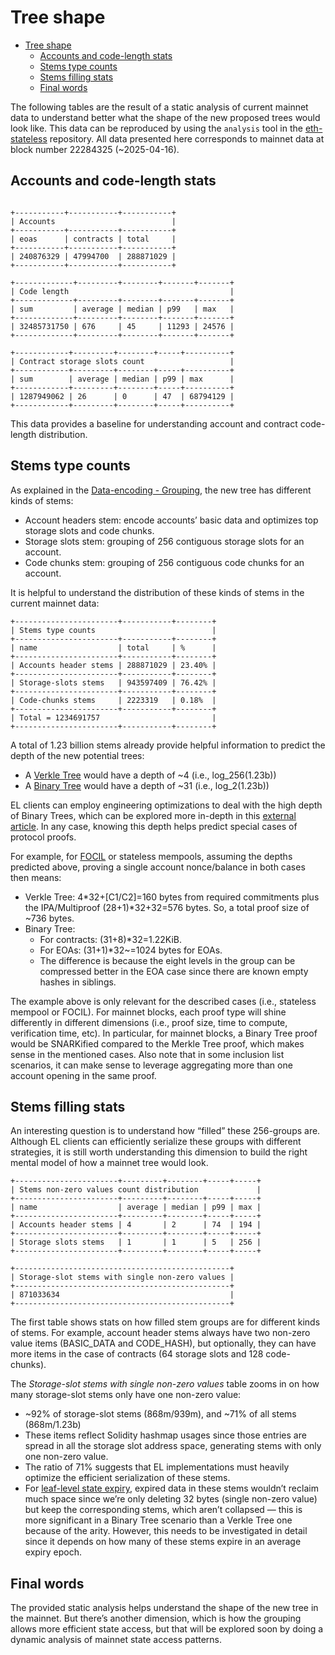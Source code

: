 # Tree shape

- [Tree shape](#tree-shape)
  - [Accounts and code-length stats](#accounts-and-code-length-stats)
  - [Stems type counts](#stems-type-counts)
  - [Stems filling stats](#stems-filling-stats)
  - [Final words](#final-words)

The following tables are the result of a static analysis of current mainnet data to understand better what the shape of the new proposed trees would look like. This data can be reproduced by using the `analysis` tool in the [eth-stateless](https://github.com/jsign/eth-stateless) repository. All data presented here corresponds to mainnet data at block number 22284325 (~2025-04-16).

## Accounts and code-length stats

```text

+-----------+-----------+-----------+
| Accounts                          |
+-----------+-----------+-----------+
| eoas      | contracts | total     |
+-----------+-----------+-----------+
| 240876329 | 47994700  | 288871029 |
+-----------+-----------+-----------+

+-------------+---------+--------+-------+-------+
| Code length                                    |
+-------------+---------+--------+-------+-------+
| sum         | average | median | p99   | max   |
+-------------+---------+--------+-------+-------+
| 32485731750 | 676     | 45     | 11293 | 24576 |
+-------------+---------+--------+-------+-------+

+------------+---------+--------+-----+----------+
| Contract storage slots count                   |
+------------+---------+--------+-----+----------+
| sum        | average | median | p99 | max      |
+------------+---------+--------+-----+----------+
| 1287949062 | 26      | 0      | 47  | 68794129 |
+------------+---------+--------+-----+----------+

```

This data provides a baseline for understanding account and contract code-length distribution.

## Stems type counts

As explained in the [Data-encoding - Grouping](https://www.notion.so/trees/data-encoding.md#grouping), the new tree has different kinds of stems:

- Account headers stem: encode accounts’ basic data and optimizes top storage slots and code chunks.
- Storage slots stem: grouping of 256 contiguous storage slots for an account.
- Code chunks stem: grouping of 256 contiguous code chunks for an account.

It is helpful to understand the distribution of these kinds of stems in the current mainnet data:

```text
+-----------------------+-----------+--------+
| Stems type counts                          |
+-----------------------+-----------+--------+
| name                  | total     | %      |
+-----------------------+-----------+--------+
| Accounts header stems | 288871029 | 23.40% |
+-----------------------+-----------+--------+
| Storage-slots stems   | 943597409 | 76.42% |
+-----------------------+-----------+--------+
| Code-chunks stems     | 2223319   | 0.18%  |
+-----------------------+-----------+--------+
| Total = 1234691757                         |
+-----------------------+-----------+--------+

```

A total of 1.23 billion stems already provide helpful information to predict the depth of the new potential trees:

- A [Verkle Tree](https://www.notion.so/trees/vkt-tree.md) would have a depth of ~4 (i.e., log_256(1.23b))
- A [Binary Tree](https://www.notion.so/trees/binary-tree.md) would have a depth of ~31 (i.e., log_2(1.23b))

EL clients can employ engineering optimizations to deal with the high depth of Binary Trees, which can be explored more in-depth in this [external article](https://hackmd.io/@jsign/binary-tree-notes#Tree-serialization). In any case, knowing this depth helps predict special cases of protocol proofs.

For example, for [FOCIL](https://eips.ethereum.org/EIPS/eip-7805) or stateless mempools, assuming the depths predicted above, proving a single account nonce/balance in both cases then means:

- Verkle Tree: 4*32+[C1/C2]=160 bytes from required commitments plus the IPA/Multiproof (28+1)*32+32=576 bytes. So, a total proof size of ~736 bytes.
- Binary Tree:
  - For contracts: (31+8)*32=1.22KiB.
  - For EOAs: (31+1)*32~=1024 bytes for EOAs.
  - The difference is because the eight levels in the group can be compressed better in the EOA case since there are known empty hashes in siblings.

The example above is only relevant for the described cases (i.e., stateless mempool or FOCIL). For mainnet blocks, each proof type will shine differently in different dimensions (i.e., proof size, time to compute, verification time, etc). In particular, for mainnet blocks, a Binary Tree proof would be SNARKified compared to the Merkle Tree proof, which makes sense in the mentioned cases. Also note that in some inclusion list scenarios, it can make sense to leverage aggregating more than one account opening in the same proof.

## Stems filling stats

An interesting question is to understand how “filled” these 256-groups are. Although EL clients can efficiently serialize these groups with different strategies, it is still worth understanding this dimension to build the right mental model of how a mainnet tree would look.

```text
+-----------------------+---------+--------+-----+-----+
| Stems non-zero values count distribution             |
+-----------------------+---------+--------+-----+-----+
| name                  | average | median | p99 | max |
+-----------------------+---------+--------+-----+-----+
| Accounts header stems | 4       | 2      | 74  | 194 |
+-----------------------+---------+--------+-----+-----+
| Storage slots stems   | 1       | 1      | 5   | 256 |
+-----------------------+---------+--------+-----+-----+

+------------------------------------------------+
| Storage-slot stems with single non-zero values |
+------------------------------------------------+
| 871033634                                      |
+------------------------------------------------+
```

The first table shows stats on how filled stem groups are for different kinds of stems. For example, account header stems always have two non-zero value items (BASIC_DATA and CODE_HASH), but optionally, they can have more items in the case of contracts (64 storage slots and 128 code-chunks).

The *Storage-slot stems with single non-zero values* table zooms in on how many storage-slot stems only have one non-zero value:

- ~92% of storage-slot stems (868m/939m), and ~71% of all stems (868m/1.23b)
- These items reflect Solidity hashmap usages since those entries are spread in all the storage slot address space, generating stems with only one non-zero value.
- The ratio of 71% suggests that EL implementations must heavily optimize the efficient serialization of these stems.
- For [leaf-level state expiry](https://eips.ethereum.org/EIPS/eip-7736), expired data in these stems wouldn’t reclaim much space since we’re only deleting 32 bytes (single non-zero value) but keep the corresponding stems, which aren’t collapsed — this is more significant in a Binary Tree scenario than a Verkle Tree one because of the arity. However, this needs to be investigated in detail since it depends on how many of these stems expire in an average expiry epoch.

## Final words

The provided static analysis helps understand the shape of the new tree in the mainnet. But there’s another dimension, which is how the grouping allows more efficient state access, but that will be explored soon by doing a dynamic analysis of mainnet state access patterns.
